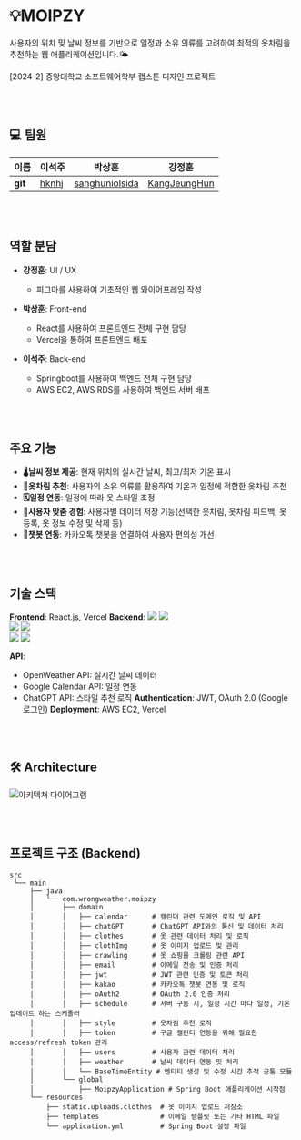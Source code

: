 # 💡MOIPZY
사용자의 위치 및 날씨 정보를 기반으로 일정과 소유 의류를 고려하여 최적의 옷차림을 추천하는 웹 애플리케이션입니다.🌤️

[2024-2] 중앙대학교 소프트웨어학부 캡스톤 디자인 프로젝트  

<br>
<br>

## 💻 팀원

| 이름    | 이석주                                        | 박상훈                            | 강정훈                           |
| ------- | --------------------------------------------- | --------------------------------- | ------------------------------- |
| **git** | [hknhj](https://github.com/hknhj) | [sanghuniolsida](https://github.com/sanghuniolsida) | [KangJeungHun](https://github.com/KangJeungHun)   |

<br>
<br>

## 역할 분담
- **강정훈**: UI / UX
  - 피그마를 사용하여 기초적인 웹 와이어프레임 작성

- **박상훈**: Front-end
  - React를 사용하여 프론트엔드 전체 구현 담당
  - Vercel을 통하여 프론트엔드 배포

- **이석주**: Back-end
  - Springboot를 사용하여 백엔드 전체 구현 담당
  - AWS EC2, AWS RDS를 사용하여 백엔드 서버 배포

<br>
<br>

## 주요 기능
- **🌡️날씨 정보 제공**: 현재 위치의 실시간 날씨, 최고/최저 기온 표시
- **🧥옷차림 추천**: 사용자의 소유 의류를 활용하여 기온과 일정에 적합한 옷차림 추천
- **🗓️일정 연동**: 일정에 따라 옷 스타일 조정
- **🎨사용자 맞춤 경험**: 사용자별 데이터 저장 기능(선택한 옷차림, 옷차림 피드백, 옷 등록, 옷 정보 수정 및 삭제 등)
- **🤖챗봇 연동**: 카카오톡 챗봇을 연결하여 사용자 편의성 개선

<br>
<br>

## 기술 스택
**Frontend**: React.js, Vercel
**Backend**:
<img src="https://img.shields.io/badge/java-007396?style=for-the-badge&logo=java&logoColor=white">
<img src="https://img.shields.io/badge/springboot-6DB33F?style=for-the-badge&logo=springboot&logoColor=white">
<br>
<img src="https://img.shields.io/badge/mysql-4479A1?style=for-the-badge&logo=mysql&logoColor=white">
<img src="https://img.shields.io/badge/redis-FF4438?style=for-the-badge&logo=redis&logoColor=white">
<br>
<img src="https://img.shields.io/badge/amazonec2-FF9900?style=for-the-badge&logo=amazonec2&logoColor=white"> 
<img src="https://img.shields.io/badge/amazonrds-527FFF?style=for-the-badge&logo=amazonrds&logoColor=white"> 

**API**:
  - OpenWeather API: 실시간 날씨 데이터
  - Google Calendar API: 일정 연동
  - ChatGPT API: 스타일 추천 로직
**Authentication**: JWT, OAuth 2.0 (Google 로그인)
**Deployment**: AWS EC2, Vercel
  
<br>
<br>

## 🛠️ Architecture
![아키텍쳐 다이어그램](https://github.com/user-attachments/assets/91ec3e15-eed5-4c0a-85cb-f2665bc28948)

<br>
<br>

## 프로젝트 구조 (Backend)
```
src  
 └── main  
     ├── java  
     │   └── com.wrongweather.moipzy  
     │       ├── domain  
     │       │   ├── calendar      # 캘린더 관련 도메인 로직 및 API  
     │       │   ├── chatGPT       # ChatGPT API와의 통신 및 데이터 처리  
     │       │   ├── clothes       # 옷 관련 데이터 처리 및 로직  
     │       │   ├── clothImg      # 옷 이미지 업로드 및 관리  
     │       │   ├── crawling      # 옷 쇼핑몰 크롤링 관련 API  
     │       │   ├── email         # 이메일 전송 및 인증 처리  
     │       │   ├── jwt           # JWT 관련 인증 및 토큰 처리  
     │       │   ├── kakao         # 카카오톡 챗봇 연동 및 로직  
     │       │   ├── oAuth2        # OAuth 2.0 인증 처리  
     │       │   ├── schedule      # 서버 구동 시, 일정 시간 마다 일정, 기온 업데이트 하는 스케줄러  
     │       │   ├── style         # 옷차림 추천 로직  
     │       │   ├── token         # 구글 캘린더 연동을 위해 필요한 access/refresh token 관리  
     │       │   ├── users         # 사용자 관련 데이터 처리  
     │       │   ├── weather       # 날씨 데이터 연동 및 처리  
     │       │   └── BaseTimeEntity # 엔티티 생성 및 수정 시간 추적 공통 모듈  
     │       └── global  
     │           ├── MoipzyApplication # Spring Boot 애플리케이션 시작점  
     └── resources  
         ├── static.uploads.clothes  # 옷 이미지 업로드 저장소  
         ├── templates               # 이메일 템플릿 또는 기타 HTML 파일  
         └── application.yml         # Spring Boot 설정 파일
```
